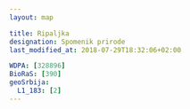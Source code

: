 ```yaml
---
layout: map

title: Ripaljka
designation: Spomenik prirode
last_modified_at: 2018-07-29T18:32:06+02:00

WDPA: [328896]
BioRaS: [390]
geoSrbija:
  L1_183: [2]
---
```


